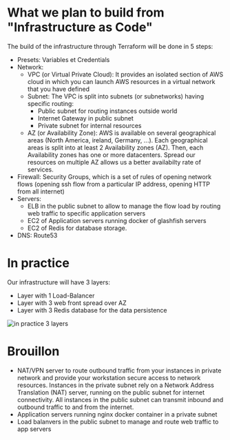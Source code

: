 # What we plan to build from "Infrastructure as Code"

The build of the infrastructure through Terraform will be done in 5 steps:
- Presets: Variables et Credentials
- Network:
  - VPC (or Virtual Private Cloud): It provides an isolated section of AWS cloud in which you can launch AWS resources in a virtual network that you have defined 
  - Subnet:
    The VPC is split into subnets (or subnetworks) having specific routing:
    - Public subnet for routing instances outside world
    - Internet Gateway in public subnet
    - Private subnet for internal resources
  - AZ (or Availability Zone): AWS is available on several geographical areas (North America, ireland, Germany, ...). Each geographical areas is split into at least 2 Availability zones (AZ). Then, each Availability zones has one or more datacenters. Spread our resources on multiple AZ allows us a better availabilty rate of services.
- Firewall: Security Groups, which is a set of rules of opening network flows (opening ssh flow from a particular IP address, opening HTTP from all internet)
- Servers: 
  - ELB in the public subnet to allow to manage the flow load by routing web traffic to specific application servers
  - EC2 of Application servers running docker of glashfish servers
  - EC2 of Redis for database storage. 
- DNS: Route53

# In practice

Our infrastructure will have 3 layers:
- Layer with 1 Load-Balancer
- Layer with 3 web front spread over AZ
- Layer with 3 Redis database for the data persistence

![in practice 3 layers](https://images.ctfassets.net/95wnqgvmhlea/27OOMHHFpaEUssc4GcEamq/3438f8c802e5faba3a5e244a843d1afb/architecture_skynet.png?fm=png)


# Brouillon

- NAT/VPN server to route outbound traffic from your instances in private network
and provide your workstation secure access to network resources. Instances in the private subnet rely on a Network Address Translation (NAT) server, running on the public subnet for internet connectivity. All instances in the public subnet can transmit inbound and outbound traffic to and from the internet.
- Application servers running nginx docker container in a private subnet
- Load balanvers in the public subnet to manage and route web traffic to app servers
